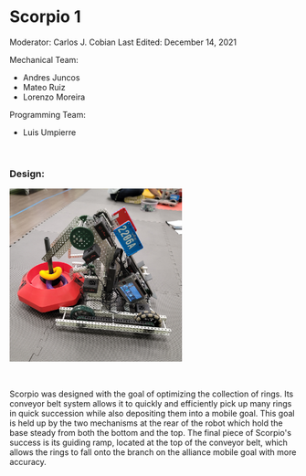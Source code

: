 # Scorpio 1

Moderator: Carlos J. Cobian
Last Edited: December 14, 2021

Mechanical Team:
* Andres Juncos
* Mateo Ruiz
* Lorenzo Moreira

Programming Team:
* Luis Umpierre


<br>

### Design:

<img    src="../../images/Scorpio-1.jpg"
        title="Scorpio"
        width="60%"
        height="60%"   />

<br>

Scorpio was designed with the goal of optimizing the collection of rings. Its conveyor belt system allows it to quickly and efficiently pick up many rings in quick succession while also depositing them into a mobile goal. This goal is held up by the two mechanisms at the rear of the robot which hold the base steady from both the bottom and the top. The final piece of Scorpio's success is its guiding ramp, located at the top of the conveyor belt, which allows the rings to fall onto the branch on the alliance mobile goal with more accuracy.